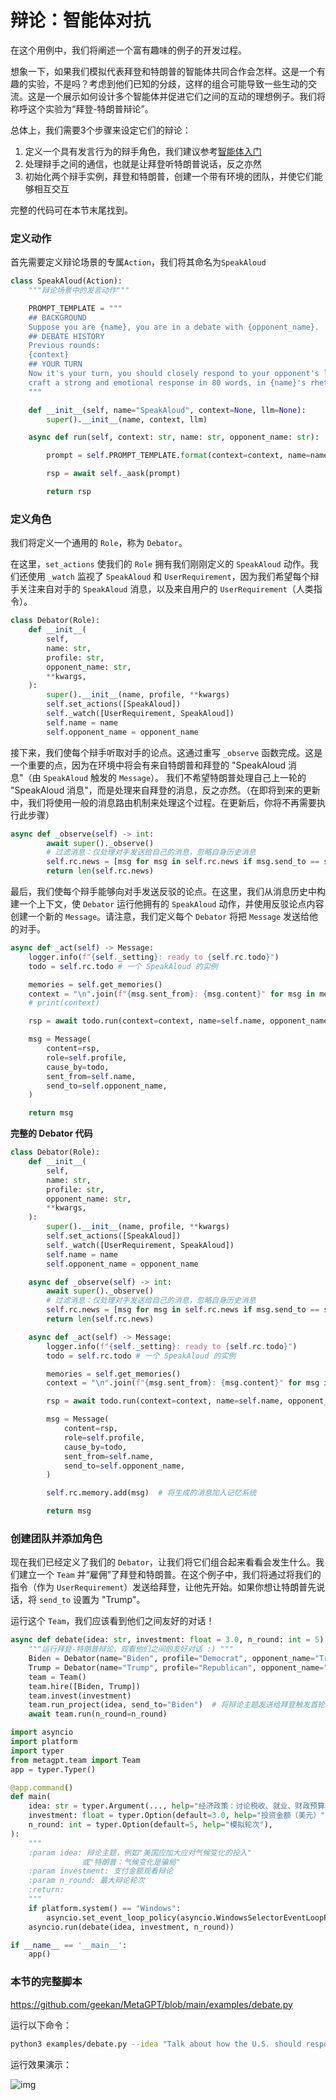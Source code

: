 # 辩论：智能体对抗

在这个用例中，我们将阐述一个富有趣味的例子的开发过程。

想象一下，如果我们模拟代表拜登和特朗普的智能体共同合作会怎样。这是一个有趣的实验，不是吗？考虑到他们已知的分歧，这样的组合可能导致一些生动的交流。这是一个展示如何设计多个智能体并促进它们之间的互动的理想例子。我们将称呼这个实验为“拜登-特朗普辩论”。

总体上，我们需要3个步骤来设定它们的辩论：

1. 定义一个具有发言行为的辩手角色，我们建议参考[智能体入门](/zh/guide/tutorials/agent_101)
2. 处理辩手之间的通信，也就是让拜登听特朗普说话，反之亦然
3. 初始化两个辩手实例，拜登和特朗普，创建一个带有环境的团队，并使它们能够相互交互

完整的代码可在本节末尾找到。

### 定义动作

首先需要定义辩论场景的专属`Action`，我们将其命名为`SpeakAloud`

```python
class SpeakAloud(Action):
    """辩论场景中的发言动作"""

    PROMPT_TEMPLATE = """
    ## BACKGROUND
    Suppose you are {name}, you are in a debate with {opponent_name}.
    ## DEBATE HISTORY
    Previous rounds:
    {context}
    ## YOUR TURN
    Now it's your turn, you should closely respond to your opponent's latest argument, state your position, defend your arguments, and attack your opponent's arguments,
    craft a strong and emotional response in 80 words, in {name}'s rhetoric and viewpoints, your will argue:
    """

    def __init__(self, name="SpeakAloud", context=None, llm=None):
        super().__init__(name, context, llm)

    async def run(self, context: str, name: str, opponent_name: str):

        prompt = self.PROMPT_TEMPLATE.format(context=context, name=name, opponent_name=opponent_name)

        rsp = await self._aask(prompt)

        return rsp
```

### 定义角色

我们将定义一个通用的 `Role`，称为 `Debator`。

在这里，`set_actions` 使我们的 `Role` 拥有我们刚刚定义的 `SpeakAloud` 动作。我们还使用 `_watch` 监视了 `SpeakAloud` 和 `UserRequirement`，因为我们希望每个辩手关注来自对手的 `SpeakAloud` 消息，以及来自用户的 `UserRequirement`（人类指令）。

```python
class Debator(Role):
    def __init__(
        self,
        name: str,
        profile: str,
        opponent_name: str,
        **kwargs,
    ):
        super().__init__(name, profile, **kwargs)
        self.set_actions([SpeakAloud])
        self._watch([UserRequirement, SpeakAloud])
        self.name = name
        self.opponent_name = opponent_name
```

接下来，我们使每个辩手听取对手的论点。这通过重写 `_observe` 函数完成。这是一个重要的点，因为在环境中将会有来自特朗普和拜登的 "SpeakAloud 消息"（由 `SpeakAloud` 触发的 `Message`）。
我们不希望特朗普处理自己上一轮的 "SpeakAloud 消息"，而是处理来自拜登的消息，反之亦然。（在即将到来的更新中，我们将使用一般的消息路由机制来处理这个过程。在更新后，你将不再需要执行此步骤）

```python
async def _observe(self) -> int:
        await super()._observe()
        # 过滤消息：仅处理对手发送给自己的消息，忽略自身历史消息
        self.rc.news = [msg for msg in self.rc.news if msg.send_to == self.name]
        return len(self.rc.news)
```

最后，我们使每个辩手能够向对手发送反驳的论点。在这里，我们从消息历史中构建一个上下文，使 `Debator` 运行他拥有的 `SpeakAloud` 动作，并使用反驳论点内容创建一个新的 `Message`。请注意，我们定义每个 `Debator` 将把 `Message` 发送给他的对手。

```python
async def _act(self) -> Message:
    logger.info(f"{self._setting}: ready to {self.rc.todo}")
    todo = self.rc.todo # 一个 SpeakAloud 的实例

    memories = self.get_memories()
    context = "\n".join(f"{msg.sent_from}: {msg.content}" for msg in memories)
    # print(context)

    rsp = await todo.run(context=context, name=self.name, opponent_name=self.opponent_name)

    msg = Message(
        content=rsp,
        role=self.profile,
        cause_by=todo,
        sent_from=self.name,
        send_to=self.opponent_name,
    )

    return msg
```

<b>完整的 Debator 代码</b>

```python
class Debator(Role):
    def __init__(
        self,
        name: str,
        profile: str,
        opponent_name: str,
        **kwargs,
    ):
        super().__init__(name, profile, **kwargs)
        self.set_actions([SpeakAloud])
        self._watch([UserRequirement, SpeakAloud])
        self.name = name
        self.opponent_name = opponent_name

    async def _observe(self) -> int:
        await super()._observe()
        # 过滤消息：仅处理对手发送给自己的消息，忽略自身历史消息
        self.rc.news = [msg for msg in self.rc.news if msg.send_to == self.name]
        return len(self.rc.news)

    async def _act(self) -> Message:
        logger.info(f"{self._setting}: ready to {self.rc.todo}")
        todo = self.rc.todo # 一个 SpeakAloud 的实例

        memories = self.get_memories()
        context = "\n".join(f"{msg.sent_from}: {msg.content}" for msg in memories)

        rsp = await todo.run(context=context, name=self.name, opponent_name=self.opponent_name)

        msg = Message(
            content=rsp,
            role=self.profile,
            cause_by=todo,
            sent_from=self.name,
            send_to=self.opponent_name,
        )

        self.rc.memory.add(msg)  # 将生成的消息加入记忆系统

        return msg
```

### 创建团队并添加角色

现在我们已经定义了我们的 `Debator`，让我们将它们组合起来看看会发生什么。我们建立一个 `Team` 并“雇佣”了拜登和特朗普。在这个例子中，我们将通过将我们的指令（作为 `UserRequirement`）发送给拜登，让他先开始。如果你想让特朗普先说话，将 `send_to` 设置为 "Trump"。

运行这个 `Team`，我们应该看到他们之间友好的对话！

```python
async def debate(idea: str, investment: float = 3.0, n_round: int = 5):
    """运行拜登-特朗普辩论，观看他们之间的友好对话 :) """
    Biden = Debator(name="Biden", profile="Democrat", opponent_name="Trump")
    Trump = Debator(name="Trump", profile="Republican", opponent_name="Biden")
    team = Team()
    team.hire([Biden, Trump])
    team.invest(investment)
    team.run_project(idea, send_to="Biden")  # 将辩论主题发送给拜登触发首轮发言
    await team.run(n_round=n_round)

import asyncio
import platform
import typer
from metagpt.team import Team
app = typer.Typer()

@app.command()
def main(
    idea: str = typer.Argument(..., help="经济政策：讨论税收、就业、财政预算和经济增长相关策略"),
    investment: float = typer.Option(default=3.0, help="投资金额（美元）"),
    n_round: int = typer.Option(default=5, help="模拟轮次"),
):
    """
    :param idea: 辩论主题，例如"美国应加大应对气候变化的投入"
                或"特朗普：气候变化是骗局"
    :param investment: 支付金额观看辩论
    :param n_round: 最大辩论轮次
    :return:
    """
    if platform.system() == "Windows":
        asyncio.set_event_loop_policy(asyncio.WindowsSelectorEventLoopPolicy())
    asyncio.run(debate(idea, investment, n_round))

if __name__ == '__main__':
    app()
```

### 本节的完整脚本

https://github.com/geekan/MetaGPT/blob/main/examples/debate.py

运行以下命令：

```sh
python3 examples/debate.py --idea "Talk about how the U.S. should respond to climate change"
```

运行效果演示：

![img](/image/guide/use_cases/debate_log.png)
